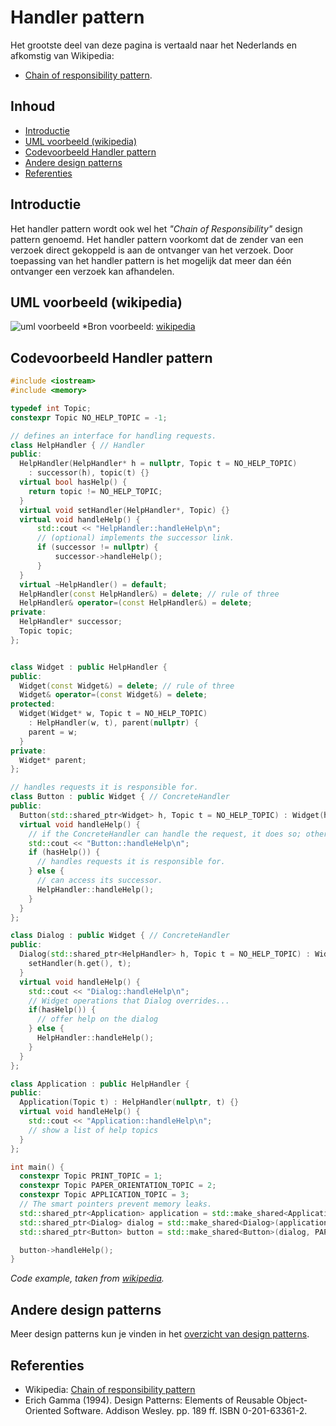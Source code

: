 # Handler pattern <!-- omit in toc -->

Het grootste deel van deze pagina is vertaald naar het Nederlands en afkomstig van Wikipedia: 

* [Chain of responsibility pattern](https://en.wikipedia.org/wiki/Chain-of-responsibility_pattern).


## Inhoud <!-- omit in toc -->

- [Introductie](#introductie)
- [UML voorbeeld (wikipedia)](#uml-voorbeeld-wikipedia)
- [Codevoorbeeld Handler pattern](#codevoorbeeld-handler-pattern)
- [Andere design patterns](#andere-design-patterns)
- [Referenties](#referenties)

## Introductie
Het handler pattern wordt ook wel het *"Chain of Responsibility"* design pattern genoemd.
Het handler pattern voorkomt dat de zender van een verzoek direct gekoppeld is aan de ontvanger van het verzoek.
Door toepassing van het handler pattern is het mogelijk dat meer dan één ontvanger een verzoek kan afhandelen.

## UML voorbeeld (wikipedia)
![uml voorbeeld](https://upload.wikimedia.org/wikipedia/commons/6/6a/W3sDesign_Chain_of_Responsibility_Design_Pattern_UML.jpg)
*Bron voorbeeld: [wikipedia](https://upload.wikimedia.org/wikipedia/commons/6/6a/W3sDesign_Chain_of_Responsibility_Design_Pattern_UML.jpg)

## Codevoorbeeld Handler pattern
```c++
#include <iostream>
#include <memory>

typedef int Topic;
constexpr Topic NO_HELP_TOPIC = -1;

// defines an interface for handling requests.
class HelpHandler { // Handler
public:
  HelpHandler(HelpHandler* h = nullptr, Topic t = NO_HELP_TOPIC)
    : successor(h), topic(t) {}
  virtual bool hasHelp() {
    return topic != NO_HELP_TOPIC;
  }
  virtual void setHandler(HelpHandler*, Topic) {}
  virtual void handleHelp() {
      std::cout << "HelpHandler::handleHelp\n";
      // (optional) implements the successor link.
      if (successor != nullptr) {
          successor->handleHelp();
      }
  }
  virtual ~HelpHandler() = default;
  HelpHandler(const HelpHandler&) = delete; // rule of three
  HelpHandler& operator=(const HelpHandler&) = delete;
private:
  HelpHandler* successor;
  Topic topic;
};


class Widget : public HelpHandler {
public:
  Widget(const Widget&) = delete; // rule of three
  Widget& operator=(const Widget&) = delete;
protected:
  Widget(Widget* w, Topic t = NO_HELP_TOPIC) 
    : HelpHandler(w, t), parent(nullptr) {
    parent = w;
  }
private:
  Widget* parent;
};

// handles requests it is responsible for.
class Button : public Widget { // ConcreteHandler
public:
  Button(std::shared_ptr<Widget> h, Topic t = NO_HELP_TOPIC) : Widget(h.get(), t) {}
  virtual void handleHelp() {
    // if the ConcreteHandler can handle the request, it does so; otherwise it forwards the request to its successor.
    std::cout << "Button::handleHelp\n";
    if (hasHelp()) {
      // handles requests it is responsible for.
    } else {      
      // can access its successor.
      HelpHandler::handleHelp();
    }
  }
};

class Dialog : public Widget { // ConcreteHandler
public:
  Dialog(std::shared_ptr<HelpHandler> h, Topic t = NO_HELP_TOPIC) : Widget(nullptr) {
    setHandler(h.get(), t);
  }
  virtual void handleHelp() {
    std::cout << "Dialog::handleHelp\n";
    // Widget operations that Dialog overrides...
    if(hasHelp()) {
      // offer help on the dialog
    } else {
      HelpHandler::handleHelp();
    }
  }
};

class Application : public HelpHandler {
public:
  Application(Topic t) : HelpHandler(nullptr, t) {}
  virtual void handleHelp() {
    std::cout << "Application::handleHelp\n";
    // show a list of help topics
  }
};

int main() {
  constexpr Topic PRINT_TOPIC = 1;
  constexpr Topic PAPER_ORIENTATION_TOPIC = 2;
  constexpr Topic APPLICATION_TOPIC = 3;
  // The smart pointers prevent memory leaks.
  std::shared_ptr<Application> application = std::make_shared<Application>(APPLICATION_TOPIC);
  std::shared_ptr<Dialog> dialog = std::make_shared<Dialog>(application, PRINT_TOPIC);
  std::shared_ptr<Button> button = std::make_shared<Button>(dialog, PAPER_ORIENTATION_TOPIC);

  button->handleHelp();
}
```
*Code example, taken from [wikipedia](https://en.wikipedia.org/wiki/Chain-of-responsibility_pattern).*

## Andere design patterns
Meer design patterns kun je vinden in het [overzicht van design patterns](README.md).

## Referenties
- Wikipedia: [Chain of responsibility pattern](https://en.wikipedia.org/wiki/Chain-of-responsibility_pattern)
- Erich Gamma (1994). Design Patterns: Elements of Reusable Object-Oriented Software. Addison Wesley. pp. 189 ff. ISBN 0-201-63361-2.